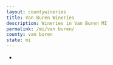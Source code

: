 ```yaml
---
layout: countywineries
title: Van Buren Wineries
description: Wineries in Van Buren MI
permalink: /mi/van buren/
county: van buren
state: mi
---
```

-
